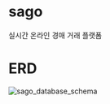 # sago
실시간 온라인 경매 거래 플랫폼

# ERD
![sago_database_schema](https://user-images.githubusercontent.com/15176192/142039601-e982582d-7919-4cdb-876a-1e472c080d9a.jpg)
